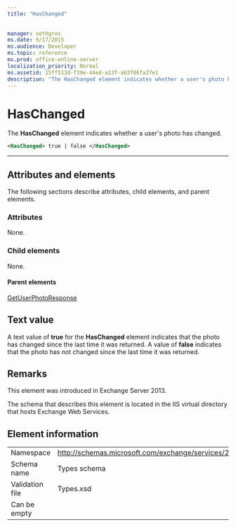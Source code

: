 ```yaml
---
title: "HasChanged"
 
 
manager: sethgros
ms.date: 9/17/2015
ms.audience: Developer
ms.topic: reference
ms.prod: office-online-server
localization_priority: Normal
ms.assetid: 15ff513d-f39e-44ed-a13f-ab3f86fa37e1
description: "The HasChanged element indicates whether a user's photo has changed."
---
```


# HasChanged

The **HasChanged** element indicates whether a user's photo has changed. 
  
```XML
<HasChanged> true | false </HasChanged>
```

 ****
## Attributes and elements

The following sections describe attributes, child elements, and parent elements.
  
### Attributes

None.
  
### Child elements

None.
  
#### Parent elements

[GetUserPhotoResponse](getuserphotoresponse.md)
  
## Text value

A text value of **true** for the **HasChanged** element indicates that the photo has changed since the last time it was returned. A value of **false** indicates that the photo has not changed since the last time it was returned. 
  
## Remarks

This element was introduced in Exchange Server 2013.
  
The schema that describes this element is located in the IIS virtual directory that hosts Exchange Web Services.
  
## Element information

|||
|:-----|:-----|
|Namespace  <br/> |http://schemas.microsoft.com/exchange/services/2006/types  <br/> |
|Schema name  <br/> |Types schema  <br/> |
|Validation file  <br/> |Types.xsd  <br/> |
|Can be empty  <br/> ||
   

